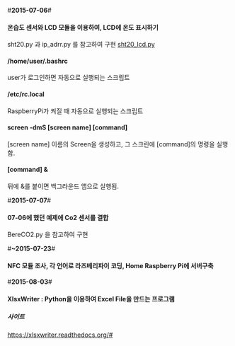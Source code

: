 #**2015-07-06**#

#### 온습도 센서와 LCD 모듈을 이용하여, LCD에 온도 표시하기

sht20.py 과 ip_adrr.py 를 참고하여 구현
[sht20_lcd.py](https://github.com/hello920922/mgpark_keti/blob/master/sht20_lcd.py "sht20_lcd.py")

#### /home/user/.bashrc
user가 로그인하면 자동으로 실행되는 스크립트

#### /etc/rc.local
RaspberryPi가 켜질 때 자동으로 실행되는 스크립트

#### screen -dmS [screen name] [command]
[screen name] 이름의 Screen을 생성하고, 그 스크린에 [command]의 명령을 실행함.

#### [command] &
뒤에 &를 붙이면 백그라운드 앱으로 실행됨.


#**2015-07-07**#

#### 07-06에 했던 예제에 Co2 센서를 결합

BereCO2.py 을 참고하여 구현


#**~2015-07-23**#

#### NFC 모듈 조사, 각 언어로 라즈베리파이 코딩, Home Raspberry Pi에 서버구축

#**2015-08-03**#

#### XlsxWriter : Python을 이용하여 Excel File을 만드는 프로그램
##### 사이트
https://xlsxwriter.readthedocs.org/#


